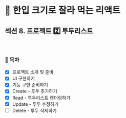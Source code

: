 # 🍰 한입 크기로 잘라 먹는 리액트

## 섹션 8. 프로젝트 2️⃣ 투두리스트

<br>

### 🌱 목차

- [x] 프로젝트 소개 및 준비
- [x] UI 구현하기
- [x] 기능 구현 준비하기
- [x] Create - 투두 추가하기
- [x] Read - 투두리스트 렌더링하기
- [x] Update - 투두 수정하기
- [ ] Delete - 투두 삭제하기

